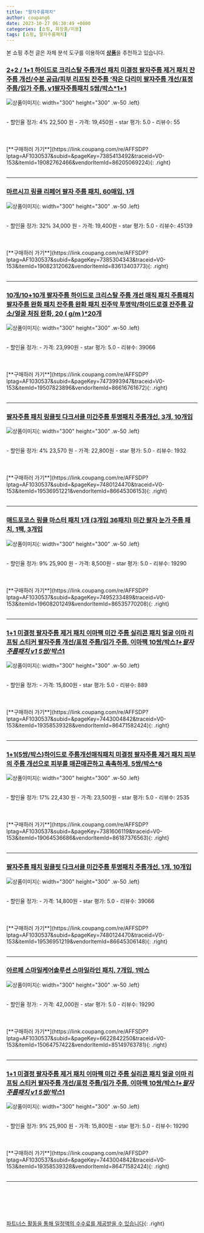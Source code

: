 ```yaml
---
title: "팔자주름패치"
author: coupang6
date: 2023-10-27 06:30:49 +0800
categories: [쇼핑, 화장품/미용]
tags: [쇼핑, 팔자주름패치]
---
```


본 쇼핑 추천 글은 자체 분석 도구를 이용하여 [**상품**](https://link.coupang.com/a/bao1ui)을 추천하고 있습니다.

### [2+2 / 1+1 하이드로 크리스탈 주름개선 패치 미결정 팔자주름 제거 패치 잔주름 개선/수분 공급/피부 리프팅 잔주름 ‘작은 다리미 팔자주름 개선/표정 주름/입가 주름, v1팔자주름패치 5쌍/박스*1+1](https://link.coupang.com/re/AFFSDP?lptag=AF1030537&subid=&pageKey=7385413492&traceid=V0-153&itemId=19082762466&vendorItemId=86205069224)

![상품이미지](https://thumbnail9.coupangcdn.com/thumbnails/remote/230x230ex/image/vendor_inventory/ac40/3ecce32be4b15379753a035e41ebd1be674fac29335b898173ba3a6c5afa.png){: width="300" height="300" .w-50 .left}


<br>
- 할인율 정가: 4%  22,500   원
- 가격: 19,450원
- star 평가: 5.0
- 리뷰수: 55
<br>
<br>
<br>
<br>
[**구매하러 가기**](https://link.coupang.com/re/AFFSDP?lptag=AF1030537&subid=&pageKey=7385413492&traceid=V0-153&itemId=19082762466&vendorItemId=86205069224){: .right}
<br>
<br>

---

### [마르시끄 링클 리페어 팔자 주름 패치, 60매입, 1개](https://link.coupang.com/re/AFFSDP?lptag=AF1030537&subid=&pageKey=7385304343&traceid=V0-153&itemId=19082312062&vendorItemId=83613403773)

![상품이미지](https://thumbnail6.coupangcdn.com/thumbnails/remote/230x230ex/image/retail/images/977373884290946-e77e54d0-92f0-46c2-a164-88d4bed05fc7.png){: width="300" height="300" .w-50 .left}


<br>
- 할인율 정가: 32%  34,000   원
- 가격: 19,400원
- star 평가: 5.0
- 리뷰수: 45139
<br>
<br>
<br>
<br>
[**구매하러 가기**](https://link.coupang.com/re/AFFSDP?lptag=AF1030537&subid=&pageKey=7385304343&traceid=V0-153&itemId=19082312062&vendorItemId=83613403773){: .right}
<br>
<br>

---

### [10개/10+10개 팔자주름 하이드로 크리스탈 주름 개선 매직 패치 주름패치 팔자주름 완화 패치 잔주름 완화 패치 진주막 투명막/하이드로겔 잔주름 감소/얼굴 처짐 완화, 20 ( g/m )*20개](https://link.coupang.com/re/AFFSDP?lptag=AF1030537&subid=&pageKey=7473993947&traceid=V0-153&itemId=19507823896&vendorItemId=86616761672)

![상품이미지](https://thumbnail6.coupangcdn.com/thumbnails/remote/230x230ex/image/vendor_inventory/6f66/342df7746069f84bdeb07c6632a563cd5ce2b3f474c61d0567bd5e1a94ec.png){: width="300" height="300" .w-50 .left}


<br>
- 할인율 정가: 
- 가격: 23,990원
- star 평가: 5.0
- 리뷰수: 39066
<br>
<br>
<br>
<br>
[**구매하러 가기**](https://link.coupang.com/re/AFFSDP?lptag=AF1030537&subid=&pageKey=7473993947&traceid=V0-153&itemId=19507823896&vendorItemId=86616761672){: .right}
<br>
<br>

---

### [팔자주름 패치 링클핏 다크서클 미간주름 투명패치 주름개선, 3개, 10개입](https://link.coupang.com/re/AFFSDP?lptag=AF1030537&subid=&pageKey=7480124470&traceid=V0-153&itemId=19536951221&vendorItemId=86645306153)

![상품이미지](https://thumbnail8.coupangcdn.com/thumbnails/remote/230x230ex/image/vendor_inventory/8383/3c91ac3df71bfb47e2b40dee14d1140b694bbcdc66395b4c423d7d70df74.jpg){: width="300" height="300" .w-50 .left}


<br>
- 할인율 정가: 4%  23,570   원
- 가격: 22,800원
- star 평가: 5.0
- 리뷰수: 1932
<br>
<br>
<br>
<br>
[**구매하러 가기**](https://link.coupang.com/re/AFFSDP?lptag=AF1030537&subid=&pageKey=7480124470&traceid=V0-153&itemId=19536951221&vendorItemId=86645306153){: .right}
<br>
<br>

---

### [매드포코스 링클 마스터 패치 1개 (3개입 36패치) 미간 팔자 눈가 주름 패치, 1팩, 3개입](https://link.coupang.com/re/AFFSDP?lptag=AF1030537&subid=&pageKey=7495233489&traceid=V0-153&itemId=19608201249&vendorItemId=86535770208)

![상품이미지](https://thumbnail9.coupangcdn.com/thumbnails/remote/230x230ex/image/vendor_inventory/7f34/e173610301de810b4cbb771ffbca148ec653413c6a8be3008d6e8e2a85bd.jpg){: width="300" height="300" .w-50 .left}


<br>
- 할인율 정가: 9%  25,900   원
- 가격: 8,500원
- star 평가: 5.0
- 리뷰수: 19290
<br>
<br>
<br>
<br>
[**구매하러 가기**](https://link.coupang.com/re/AFFSDP?lptag=AF1030537&subid=&pageKey=7495233489&traceid=V0-153&itemId=19608201249&vendorItemId=86535770208){: .right}
<br>
<br>

---

### [1+1 미결정 팔자주름 제거 패치 이마팩 미간 주름 실리콘 패치 얼굴 이마 리프팅 스티커 팔자주름 개선/표정 주름/입가 주름, 이마팩 10쌍/박스*1+팔자주름패치 v1 5쌍/박스*1](https://link.coupang.com/re/AFFSDP?lptag=AF1030537&subid=&pageKey=7443004842&traceid=V0-153&itemId=19358539328&vendorItemId=86471582424)

![상품이미지](https://thumbnail7.coupangcdn.com/thumbnails/remote/230x230ex/image/vendor_inventory/ebd4/71bf8976b85167497c0128e850b468f9b8f3c1f84dde2c4942e50b146a21.jpeg){: width="300" height="300" .w-50 .left}


<br>
- 할인율 정가: 
- 가격: 15,800원
- star 평가: 5.0
- 리뷰수: 889
<br>
<br>
<br>
<br>
[**구매하러 가기**](https://link.coupang.com/re/AFFSDP?lptag=AF1030537&subid=&pageKey=7443004842&traceid=V0-153&itemId=19358539328&vendorItemId=86471582424){: .right}
<br>
<br>

---

### [1+1(5쌍/박스)하이드로 주름개선매직패치 미결정 팔자주름 제거 패치 피부의 주름 개선으로 피부를 매끈매끈하고 촉촉하게, 5쌍/박스*6](https://link.coupang.com/re/AFFSDP?lptag=AF1030537&subid=&pageKey=7381606119&traceid=V0-153&itemId=19064536686&vendorItemId=86187376563)

![상품이미지](https://thumbnail6.coupangcdn.com/thumbnails/remote/230x230ex/image/vendor_inventory/b648/0f20cfc9fa8c1c3f1dd901e291e6aec118ba71d328488bfbcbd852ea3371.jpeg){: width="300" height="300" .w-50 .left}


<br>
- 할인율 정가: 17%  22,430   원
- 가격: 23,500원
- star 평가: 5.0
- 리뷰수: 2535
<br>
<br>
<br>
<br>
[**구매하러 가기**](https://link.coupang.com/re/AFFSDP?lptag=AF1030537&subid=&pageKey=7381606119&traceid=V0-153&itemId=19064536686&vendorItemId=86187376563){: .right}
<br>
<br>

---

### [팔자주름 패치 링클핏 다크서클 미간주름 투명패치 주름개선, 1개, 10개입](https://link.coupang.com/re/AFFSDP?lptag=AF1030537&subid=&pageKey=7480124470&traceid=V0-153&itemId=19536951219&vendorItemId=86645306148)

![상품이미지](https://thumbnail8.coupangcdn.com/thumbnails/remote/230x230ex/image/vendor_inventory/8383/3c91ac3df71bfb47e2b40dee14d1140b694bbcdc66395b4c423d7d70df74.jpg){: width="300" height="300" .w-50 .left}


<br>
- 할인율 정가: 
- 가격: 14,800원
- star 평가: 5.0
- 리뷰수: 39066
<br>
<br>
<br>
<br>
[**구매하러 가기**](https://link.coupang.com/re/AFFSDP?lptag=AF1030537&subid=&pageKey=7480124470&traceid=V0-153&itemId=19536951219&vendorItemId=86645306148){: .right}
<br>
<br>

---

### [아르페 스마일케어솔루션 스마일라인 패치, 7개입, 1박스](https://link.coupang.com/re/AFFSDP?lptag=AF1030537&subid=&pageKey=6622842250&traceid=V0-153&itemId=15064757422&vendorItemId=85149763781)

![상품이미지](https://thumbnail7.coupangcdn.com/thumbnails/remote/230x230ex/image/vendor_inventory/326f/9b9c05a8227171e626bbeb869874c902967fa1f12737782ba44866f281d7.jpg){: width="300" height="300" .w-50 .left}


<br>
- 할인율 정가: 
- 가격: 42,000원
- star 평가: 5.0
- 리뷰수: 19290
<br>
<br>
<br>
<br>
[**구매하러 가기**](https://link.coupang.com/re/AFFSDP?lptag=AF1030537&subid=&pageKey=6622842250&traceid=V0-153&itemId=15064757422&vendorItemId=85149763781){: .right}
<br>
<br>

---

### [1+1 미결정 팔자주름 제거 패치 이마팩 미간 주름 실리콘 패치 얼굴 이마 리프팅 스티커 팔자주름 개선/표정 주름/입가 주름, 이마팩 10쌍/박스*1+팔자주름패치 v1 5쌍/박스*1](https://link.coupang.com/re/AFFSDP?lptag=AF1030537&subid=&pageKey=7443004842&traceid=V0-153&itemId=19358539328&vendorItemId=86471582424)

![상품이미지](https://thumbnail7.coupangcdn.com/thumbnails/remote/230x230ex/image/vendor_inventory/ebd4/71bf8976b85167497c0128e850b468f9b8f3c1f84dde2c4942e50b146a21.jpeg){: width="300" height="300" .w-50 .left}


<br>
- 할인율 정가: 9%  25,900   원
- 가격: 15,800원
- star 평가: 5.0
- 리뷰수: 19290
<br>
<br>
<br>
<br>
[**구매하러 가기**](https://link.coupang.com/re/AFFSDP?lptag=AF1030537&subid=&pageKey=7443004842&traceid=V0-153&itemId=19358539328&vendorItemId=86471582424){: .right}
<br>
<br>

---
<br><br><br><br><br> [파트너스 활동을 통해 일정액의 수수료를 제공받을 수 있습니다](https://link.coupang.com/a/bao1ui){: .right}